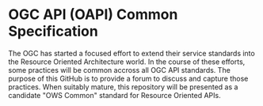 # OGC API (OAPI) Common Specification

The OGC has started a focused effort to extend their service standards into the Resource Oriented Architecture world.  In the course of these efforts, some practices will be common accross all OGC API standards.  The purpose of this GitHub is to provide a forum to discuss and capture those practices.  When suitably mature, this repository will be presented as a candidate "OWS Common" standard for Resource Oriented APIs.   